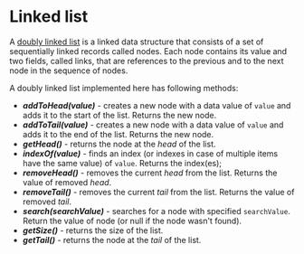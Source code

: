 # Linked list

A [doubly linked list](https://www.tutorialspoint.com/data_structures_algorithms/doubly_linked_list_algorithm.htm) is a linked data structure that consists of a set of sequentially linked records called nodes. Each node contains its value and two fields, called links, that are references to the previous and to the next node in the sequence of nodes.  
  
A doubly linked list implemented here has following methods:

  - **_addToHead(value)_** - creates a new node with a data value of ```value``` and adds it to the start of the list. Returns the new node. 
  - **_addToTail(value)_** - creates a new node with a data value of ```value``` and adds it to the end of the list. Returns the new node.
  - **_getHead()_** - returns the node at the _head_ of the list.
  - **_indexOf(value)_** - finds an index (or indexes in case of multiple items have the same value) of ```value```. Returns the index(es);
  - **_removeHead()_** - removes the current _head_ from the list. Returns the value of removed _head_. 
  - **_removeTail()_** - removes the current _tail_ from the list. Returns the value of removed _tail_.
  - **_search(searchValue)_** - searches for a node with specified ```searchValue```. Return the value of node (or null if the node wasn't found).
  - **_getSize()_** - returns the size of the list.
  - **_getTail()_** - returns the node at the _tail_ of the list.
